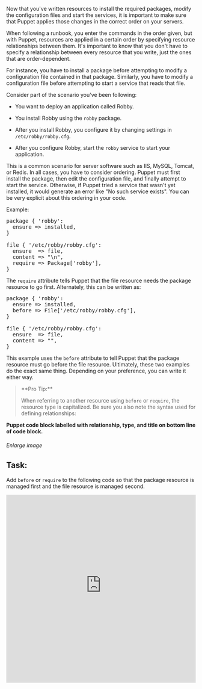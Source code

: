 Now that you've written resources to install the required packages, modify the configuration files and start the services, it is important to make sure that Puppet applies those changes in the correct order on your servers.

When following a runbook, you enter the commands in the order given, but with Puppet, resources are applied in a certain order by specifying resource relationships between them. It's important to know that you don't have to specify a relationship between every resource that you write, just the ones that are order-dependent.

For instance, you have to install a package before attempting to modify a configuration file contained in that package. Similarly, you have to modify a configuration file before attempting to start a service that reads that file.

Consider part of the scenario you've been following:

* You want to deploy an application called Robby.

* You install Robby using the `robby` package.

* After you install Robby, you configure it by changing settings in `/etc/robby/robby.cfg`.

* After you configure Robby, start the `robby` service to start your application.

This is a common scenario for server software such as IIS, MySQL, Tomcat, or Redis. In all cases, you have to consider ordering. Puppet must first install the package, then edit the configuration file, and finally attempt to start the service. Otherwise, if Puppet tried a service that wasn't yet installed, it would generate an error like "No such service exists". You can be very explicit about this ordering in your code.

Example:

<pre>
package { 'robby':
  ensure =&gt; installed,
}

file { '/etc/robby/robby.cfg':
  ensure  =&gt; file,
  content =&gt; "\n",
  require =&gt; Package['robby'],
}
</pre>

The `require` attribute tells Puppet that the file resource needs the package resource to go first. Alternately, this can be written as:

<pre>
package { 'robby':
  ensure =&gt; installed,
  before =&gt; File['/etc/robby/robby.cfg'],
}

file { '/etc/robby/robby.cfg':
  ensure  =&gt; file,
  content =&gt; "",
}
</pre>

This example uses the `before` attribute to tell Puppet that the package resource must go before the file resource. Ultimately, these two examples do the exact same thing. Depending on your preference, you can write it either way.

<blockquote>
**Pro Tip:**

When referring to another resource using `before` or `require`, the resource type is capitalized. Be sure you also note the syntax used for defining relationships:

</blockquote>

**Puppet code block labelled with relationship, type, and title on bottom line of code block.**

###### Enlarge image

## Task:
Add `before` or `require` to the following code so that the package resource is managed first and the file resource is managed second.

<iframe src="https://magicbox.classroom.puppet.com/pfs/package_file" width="100%" height="500px" frameborder="0" />
